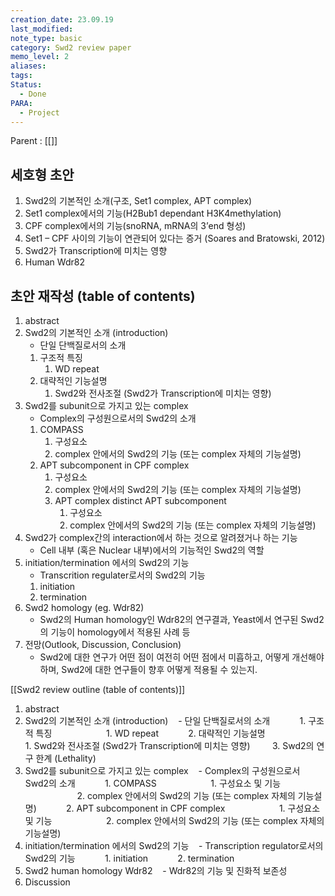 ```yaml
---
creation_date: 23.09.19
last_modified: 
note_type: basic
category: Swd2 review paper
memo_level: 2
aliases: 
tags: 
Status:
  - Done
PARA:
  - Project
---
```


Parent : [[]]

## 세호형 초안
1. Swd2의 기본적인 소개(구조, Set1 complex, APT complex)
2. Set1 complex에서의 기능(H2Bub1 dependant H3K4methylation)
3. CPF complex에서의 기능(snoRNA, mRNA의 3’end 형성)
4. Set1 – CPF 사이의 기능이 연관되어 있다는 증거 (Soares and Bratowski, 2012)
5. Swd2가 Transcription에 미치는 영향
6. Human Wdr82


## 초안 재작성 (table of contents)

1. abstract
2. Swd2의 기본적인 소개 (introduction)
   - 단일 단백질로서의 소개
	1. 구조적 특징
		1. WD repeat
	2. 대략적인 기능설명
		1. Swd2와 전사조절 (Swd2가 Transcription에 미치는 영향)
3. Swd2를 subunit으로 가지고 있는 complex
   - Complex의 구성원으로서의 Swd2의 소개
	1. COMPASS
		1. 구성요소
		2. complex 안에서의 Swd2의 기능 (또는 complex 자체의 기능설명)
	2. APT subcomponent in CPF complex
		1. 구성요소
		2. complex 안에서의 Swd2의 기능 (또는 complex 자체의 기능설명)
		3. APT complex distinct  APT subcomponent
			1. 구성요소
			2. complex 안에서의 Swd2의 기능 (또는 complex 자체의 기능설명)
4. Swd2가 complex간의 interaction에서 하는 것으로 알려졌거나 하는 기능
   - Cell 내부 (혹은 Nuclear 내부)에서의 기능적인 Swd2의 역할
5. initiation/termination 에서의 Swd2의 기능
   - Transcrition regulater로서의 Swd2의 기능
	1. initiation 
	2. termination 
6. Swd2 homology (eg. Wdr82)
   - Swd2의 Human homology인 Wdr82의 연구결과, Yeast에서 연구된 Swd2의 기능이 homology에서 적용된 사례 등
7. 전망(Outlook, Discussion, Conclusion)
   - Swd2에 대한 연구가 어떤 점이 여전히 어떤 점에서 미흡하고, 어떻게 개선해야 하며, Swd2에 대한 연구들이 향후 어떻게 적용될 수 있는지.


 [[Swd2 review outline (table of contents)]]

1. abstract
2. Swd2의 기본적인 소개 (introduction)
   - 단일 단백질로서의 소개
           1. 구조적 특징
                     1. WD repeat
           2. 대략적인 기능설명
                     1. Swd2와 전사조절 (Swd2가 Transcription에 미치는 영향)
        3. Swd2의 연구 한계 (Lethality)
3. Swd2를 subunit으로 가지고 있는 complex
   - Complex의 구성원으로서 Swd2의 소개
           1. COMPASS
                     1. 구성요소 및 기능
                     2. complex 안에서의 Swd2의 기능 (또는 complex 자체의 기능설명)
           2. APT subcomponent in CPF complex
                     1. 구성요소 및 기능
                     2. complex 안에서의 Swd2의 기능 (또는 complex 자체의 기능설명)
4. initiation/termination 에서의 Swd2의 기능
   - Transcription regulator로서의 Swd2의 기능
           1. initiation
           2. termination
5. Swd2 human homology Wdr82
   - Wdr82의 기능 및 진화적 보존성
6. Discussion
